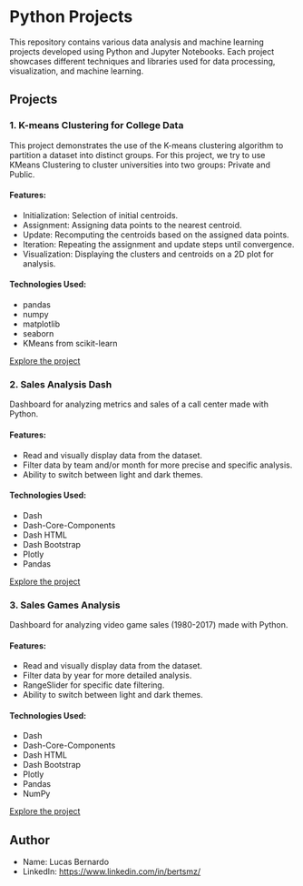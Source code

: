 # Python Projects

This repository contains various data analysis and machine learning projects developed using Python and Jupyter Notebooks. Each project showcases different techniques and libraries used for data processing, visualization, and machine learning.

## Projects

### 1. K-means Clustering for College Data
This project demonstrates the use of the K-means clustering algorithm to partition a dataset into distinct groups. For this project, we try to use KMeans Clustering to cluster universities into two groups: Private and Public.

#### Features:
- Initialization: Selection of initial centroids.
- Assignment: Assigning data points to the nearest centroid.
- Update: Recomputing the centroids based on the assigned data points.
- Iteration: Repeating the assignment and update steps until convergence.
- Visualization: Displaying the clusters and centroids on a 2D plot for analysis.

#### Technologies Used:
- pandas
- numpy
- matplotlib
- seaborn
- KMeans from scikit-learn

[Explore the project](./kmeans-clustering-for-college-segmentation)

### 2. Sales Analysis Dash
Dashboard for analyzing metrics and sales of a call center made with Python.

#### Features:
- Read and visually display data from the dataset.
- Filter data by team and/or month for more precise and specific analysis.
- Ability to switch between light and dark themes.

#### Technologies Used:
- Dash
- Dash-Core-Components
- Dash HTML
- Dash Bootstrap
- Plotly
- Pandas

[Explore the project](./sales-analysis-dash)

### 3. Sales Games Analysis
Dashboard for analyzing video game sales (1980-2017) made with Python.

#### Features:
- Read and visually display data from the dataset.
- Filter data by year for more detailed analysis.
- RangeSlider for specific date filtering.
- Ability to switch between light and dark themes.

#### Technologies Used:
- Dash
- Dash-Core-Components
- Dash HTML
- Dash Bootstrap
- Plotly
- Pandas
- NumPy

[Explore the project](./sales-games-analysis)

## Author

- Name: Lucas Bernardo
- LinkedIn: https://www.linkedin.com/in/bertsmz/

